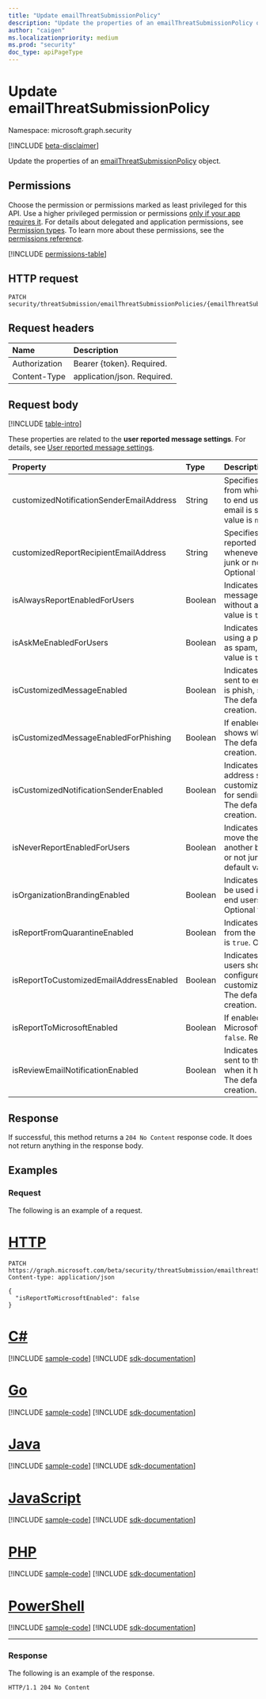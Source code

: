 ```yaml
---
title: "Update emailThreatSubmissionPolicy"
description: "Update the properties of an emailThreatSubmissionPolicy object."
author: "caigen"
ms.localizationpriority: medium
ms.prod: "security"
doc_type: apiPageType
---
```


# Update emailThreatSubmissionPolicy
Namespace: microsoft.graph.security

[!INCLUDE [beta-disclaimer](../../includes/beta-disclaimer.md)]

Update the properties of an [emailThreatSubmissionPolicy](../resources/security-emailthreatsubmissionpolicy.md) object.

## Permissions
Choose the permission or permissions marked as least privileged for this API. Use a higher privileged permission or permissions [only if your app requires it](/graph/permissions-overview#best-practices-for-using-microsoft-graph-permissions). For details about delegated and application permissions, see [Permission types](/graph/permissions-overview#permission-types). To learn more about these permissions, see the [permissions reference](/graph/permissions-reference).

<!-- { "blockType": "permissions", "name": "security_emailthreatsubmissionpolicy_update" } -->
[!INCLUDE [permissions-table](../includes/permissions/security-emailthreatsubmissionpolicy-update-permissions.md)]

## HTTP request

<!-- {
  "blockType": "ignored"
}
-->
``` http
PATCH security/threatSubmission/emailThreatSubmissionPolicies/{emailThreatSubmissionPoliciesId}
```

## Request headers
|Name|Description|
|:---|:---|
|Authorization|Bearer {token}. Required.|
|Content-Type|application/json. Required.|

## Request body
[!INCLUDE [table-intro](../../includes/update-property-table-intro.md)]

These properties are related to the **user reported message settings**. For details, see [User reported message settings](/microsoft-365/security/office-365-security/user-submission).

| Property                                 | Type    | Description                                                                                |
|:-----------------------------------------|:--------|:-------------------------------------------------------------------------------------------|
| customizedNotificationSenderEmailAddress | String  | Specifies the email address of the sender from which email notifications will be sent to end users to inform them whether an email is spam, phish or clean. The default value is `null`. Optional for creation.                   |
| customizedReportRecipientEmailAddress    | String  | Specifies the destination where the reported messages from end users will land whenever they report something as phish, junk or not junk. The default value is `null`. Optional for creation. |
| isAlwaysReportEnabledForUsers            | Boolean | Indicates whether end users can report a message as spam, phish or junk directly without a confirmation(popup). The default value is `true`.  Optional for creation.          |
| isAskMeEnabledForUsers                   | Boolean | Indicates whether end users can confirm using a popup before reporting messages as spam, phish or not junk. The default value is `true`.  Optional for creation. |
| isCustomizedMessageEnabled               | Boolean | Indicates whether the email notifications sent to end users to inform them if an email is phish, spam or junk is customized or not. The default value is `false`. Optional for creation.                  |
| isCustomizedMessageEnabledForPhishing    | Boolean | If enabled, customized message only shows when email is reported as phishing. The default value is `false`. Optional for creation. |
| isCustomizedNotificationSenderEnabled    | Boolean | Indicates whether to use the sender email address set using customizedNotificationSenderEmailAddress for sending email notifications to end users. The default value is `false`. Optional for creation.               |
| isNeverReportEnabledForUsers             | Boolean | Indicates whether end users can simply move the message from one folder to another based on the action of spam, phish or not junk without actually reporting it. The default value is `true`. Optional for creation.         |
| isOrganizationBrandingEnabled            | Boolean | Indicates whether the branding logo should be used in the email notifications sent to end users. The default value is `false`. Optional for creation.        |
| isReportFromQuarantineEnabled            | Boolean | Indicates whether end users can submit from the quarantine page. The default value is `true`. Optional for creation.              |
| isReportToCustomizedEmailAddressEnabled  | Boolean | Indicates whether emails reported by end users should be send to the custom mailbox configured using customizedReportRecipientEmailAddress.  The default value is `false`. Optional for creation.              |
| isReportToMicrosoftEnabled               | Boolean | If enabled, the email will be sent to Microsoft for analysis. The default value is `false`. Requried for creation.  |
| isReviewEmailNotificationEnabled         | Boolean | Indicates whether an email notification is sent to the end user who reported the email when it has been reviewed by the admin. The default value is `false`. Optional for creation.  |



## Response

If successful, this method returns a `204 No Content` response code. It does not return anything in the response body.

## Examples

### Request
The following is an example of a request.

# [HTTP](#tab/http)
<!-- {
  "blockType": "request",
  "name": "update_emailthreatsubmissionpolicy",
  "sampleKeys": ["DefaultReportSubmissionPolicy"]
}
-->
``` http
PATCH https://graph.microsoft.com/beta/security/threatSubmission/emailthreatSubmissionPolicies/DefaultReportSubmissionPolicy
Content-type: application/json

{
  "isReportToMicrosoftEnabled": false
}
```

# [C#](#tab/csharp)
[!INCLUDE [sample-code](../includes/snippets/csharp/update-emailthreatsubmissionpolicy-csharp-snippets.md)]
[!INCLUDE [sdk-documentation](../includes/snippets/snippets-sdk-documentation-link.md)]

# [Go](#tab/go)
[!INCLUDE [sample-code](../includes/snippets/go/update-emailthreatsubmissionpolicy-go-snippets.md)]
[!INCLUDE [sdk-documentation](../includes/snippets/snippets-sdk-documentation-link.md)]

# [Java](#tab/java)
[!INCLUDE [sample-code](../includes/snippets/java/update-emailthreatsubmissionpolicy-java-snippets.md)]
[!INCLUDE [sdk-documentation](../includes/snippets/snippets-sdk-documentation-link.md)]

# [JavaScript](#tab/javascript)
[!INCLUDE [sample-code](../includes/snippets/javascript/update-emailthreatsubmissionpolicy-javascript-snippets.md)]
[!INCLUDE [sdk-documentation](../includes/snippets/snippets-sdk-documentation-link.md)]

# [PHP](#tab/php)
[!INCLUDE [sample-code](../includes/snippets/php/update-emailthreatsubmissionpolicy-php-snippets.md)]
[!INCLUDE [sdk-documentation](../includes/snippets/snippets-sdk-documentation-link.md)]

# [PowerShell](#tab/powershell)
[!INCLUDE [sample-code](../includes/snippets/powershell/update-emailthreatsubmissionpolicy-powershell-snippets.md)]
[!INCLUDE [sdk-documentation](../includes/snippets/snippets-sdk-documentation-link.md)]

---

### Response
The following is an example of the response.

<!-- {
  "blockType": "response",
  "truncated": true
}
-->
``` http
HTTP/1.1 204 No Content
```

